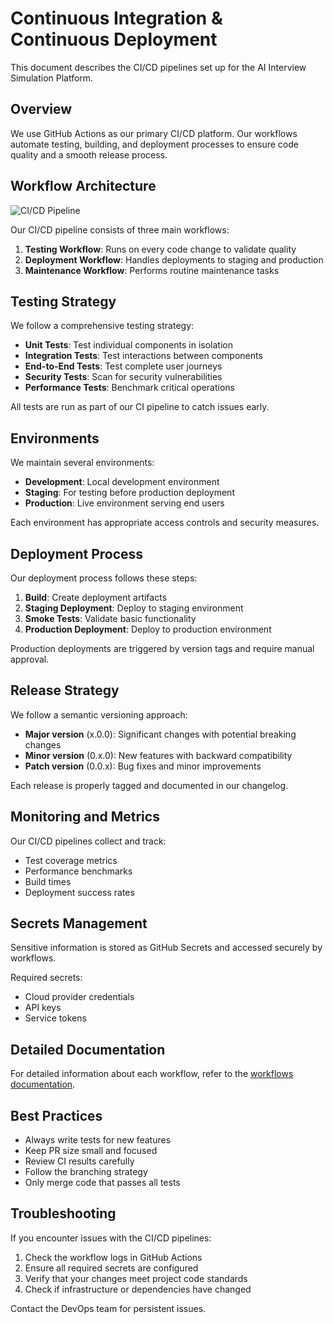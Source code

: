 # Continuous Integration & Continuous Deployment

This document describes the CI/CD pipelines set up for the AI Interview Simulation Platform.

## Overview

We use GitHub Actions as our primary CI/CD platform. Our workflows automate testing, building, and deployment processes to ensure code quality and a smooth release process.

## Workflow Architecture

![CI/CD Pipeline](docs/images/cicd_pipeline.png)

Our CI/CD pipeline consists of three main workflows:

1. **Testing Workflow**: Runs on every code change to validate quality
2. **Deployment Workflow**: Handles deployments to staging and production
3. **Maintenance Workflow**: Performs routine maintenance tasks

## Testing Strategy

We follow a comprehensive testing strategy:

- **Unit Tests**: Test individual components in isolation
- **Integration Tests**: Test interactions between components 
- **End-to-End Tests**: Test complete user journeys
- **Security Tests**: Scan for security vulnerabilities
- **Performance Tests**: Benchmark critical operations

All tests are run as part of our CI pipeline to catch issues early.

## Environments

We maintain several environments:

- **Development**: Local development environment
- **Staging**: For testing before production deployment
- **Production**: Live environment serving end users

Each environment has appropriate access controls and security measures.

## Deployment Process

Our deployment process follows these steps:

1. **Build**: Create deployment artifacts
2. **Staging Deployment**: Deploy to staging environment
3. **Smoke Tests**: Validate basic functionality
4. **Production Deployment**: Deploy to production environment

Production deployments are triggered by version tags and require manual approval.

## Release Strategy

We follow a semantic versioning approach:

- **Major version** (x.0.0): Significant changes with potential breaking changes
- **Minor version** (0.x.0): New features with backward compatibility
- **Patch version** (0.0.x): Bug fixes and minor improvements

Each release is properly tagged and documented in our changelog.

## Monitoring and Metrics

Our CI/CD pipelines collect and track:

- Test coverage metrics
- Performance benchmarks
- Build times
- Deployment success rates

## Secrets Management

Sensitive information is stored as GitHub Secrets and accessed securely by workflows.

Required secrets:
- Cloud provider credentials
- API keys
- Service tokens

## Detailed Documentation

For detailed information about each workflow, refer to the [workflows documentation](.github/workflows/README.md).

## Best Practices

- Always write tests for new features
- Keep PR size small and focused
- Review CI results carefully
- Follow the branching strategy
- Only merge code that passes all tests

## Troubleshooting

If you encounter issues with the CI/CD pipelines:

1. Check the workflow logs in GitHub Actions
2. Ensure all required secrets are configured
3. Verify that your changes meet project code standards
4. Check if infrastructure or dependencies have changed

Contact the DevOps team for persistent issues. 